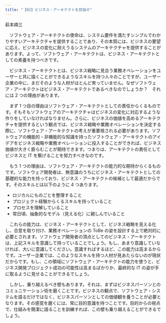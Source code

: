 ```yaml
---
title: "【02】ビジネス・アーキテクトを目指せ"
---
```



萩本順三


　ソフトウェア・アーキテクトの使命は、システム要件を満たすシンプルでわかりやすいアーキテクチャを提供することであり、その本質には、ビジネスの要望に応え、ビジネスの変化に耐えうるシステムのアーキテクチャを提供することがあります。よって、ソフトウェア・アーキテクトは、ビジネス・アーキテクトとしての素養を持つべきです。

　ビジネス・アーキテクトとは、ビジネス戦略に見合う業務オペレーションをユーザーと共に描くことができるようなスキルを持つ人々のことですが、ユーザー企業の中に、まだそのような人材がほとんど育っていません。なぜソフトウェア・アーキテクトはビジネス・アーキテクトであるべきなのでしょうか？　それには 2 つの理由があります。

　まず 1 つ目の理由はソフトウェア・アーキテクトとしての責任からくるものです。そもそもソフトウェアのアーキテクチャはビジネスの変化に対応するような作りをしていなければなりません。さらに、ビジネスの価値を高めるアーキテクチャを提供するという観点では、ビジネス戦略や業務オペレーションを決定する際に、ソフトウェア・アーキテクトの考えが重要視される必要があります。ソフトウェアの機能的・非機能的な知識を持ったソフトウェア・アーキテクトのアイデアをビジネス戦略や業務オペレーションに投入することができれば、ビジネス価値が大きく膨らむことが期待できます。つまりは、アーキテクトの責任としてビジネスと IT を繋げることを努力すべきなのです。

　もう 1 つの理由は、ソフトウェア・アーキテクトの能力的な期待からくるものです。ソフトウェア開発者は、無意識のうちにビジネス・アーキテクトとしての基礎的な能力を持っており、ビジネス・アーキテクトの候補として最適だからです。そのスキルとは以下のように 4 つあります。

  - ロジカルにものごとを整理すること
  - プロジェクト経験からくるスキルを持っていること
  - プロセスを理解していること
  - 常日頃、抽象的なモデル（見える化）に親しんでいること

　これらの能力は、ビジネス・アーキテクトとして、ビジネス戦略を見える化し、合意を取り付け、業務オペレーションの ToBe の姿を設計する上で絶対的に必要とされます。ソフトウェア開発者の頂点としてのビジネス・アーキテクトは、上記スキルを意識して持っていることでしょう。もし、あまり意識していなければ、大いに意識してください。意識すればするほど、この能力は高まるからです。ユーザー企業では、このようなスキルを持つ人材が見あたらないのが現状だからです。もし、この領域にソフトウェア・アーキテクトの能力を使うと、ビジネス開発プロジェクト成功の可能性は高まるばかりか、最終的な IT の姿が手に取るように見せることができるでしょう。

　しかし、乗り越えるべき壁もあります。それは、まずはビジネスパーソンとのコミュニケーション術を磨くことです。ビジネスの観点で、ソフトウェア・システムを語るだけではなく、ビジネスパーソンとしての価値観を養うことが必要となります。その感覚を磨くには、常に目的意識を持つことです。目的からの視点で、仕組みを簡潔に語ることを訓練すれば、この壁も乗り越えることができるでしょう。
